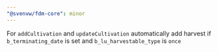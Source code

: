 ```yaml
---
"@svenvw/fdm-core": minor
---
```


For `addCultivation` and `updateCultivation` automatically add harvest if `b_terminating_date` is set and `b_lu_harvestable_type` is `once`
